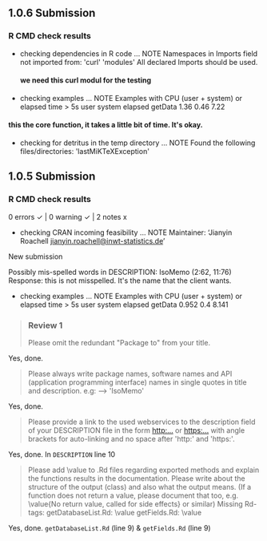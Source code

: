 ## 1.0.6 Submission
### R CMD check results
* checking dependencies in R code ... NOTE
Namespaces in Imports field not imported from:
  'curl' 'modules'
  All declared Imports should be used.
  #### we need this curl modul for the testing
* checking examples ... NOTE
Examples with CPU (user + system) or elapsed time > 5s
        user system elapsed
getData 1.36   0.46    7.22
#### this the core function, it takes a little bit of time. It's okay.
* checking for detritus in the temp directory ... NOTE
Found the following files/directories:
  'lastMiKTeXException'

## 1.0.5 Submission 
### R CMD check results
0 errors ✓ | 0 warning ✓ | 2 notes x

* checking CRAN incoming feasibility ... NOTE
Maintainer: ‘Jianyin Roachell <jianyin.roachell@inwt-statistics.de>’

New submission

Possibly mis-spelled words in DESCRIPTION:
  IsoMemo (2:62, 11:76) 
  Response: this is not misspelled. It's the name that the client wants.
  
* checking examples ... NOTE
Examples with CPU (user + system) or elapsed time > 5s
         user system elapsed
getData 0.952    0.4   8.141

> ### Review 1
> Please omit the redundant "Package to" from your title.

Yes, done.

> Please always write package names, software names and API (application
programming interface) names in single quotes in title and description.
e.g: --> 'IsoMemo'

Yes, done.

> Please provide a link to the used webservices to the description field
of your DESCRIPTION file in the form
<http:...> or <https:...>
with angle brackets for auto-linking and no space after 'http:' and
'https:'.

Yes, done. In `DESCRIPTION` line 10

> Please add \value to .Rd files regarding exported methods and explain
the functions results in the documentation. Please write about the
structure of the output (class) and also what the output means. (If a
function does not return a value, please document that too, e.g.
\value{No return value, called for side effects} or similar)
Missing Rd-tags:
      getDatabaseList.Rd: \value
      getFields.Rd: \value

Yes, done. `getDatabaseList.Rd` (line 9) & `getFields.Rd` (line 9)
